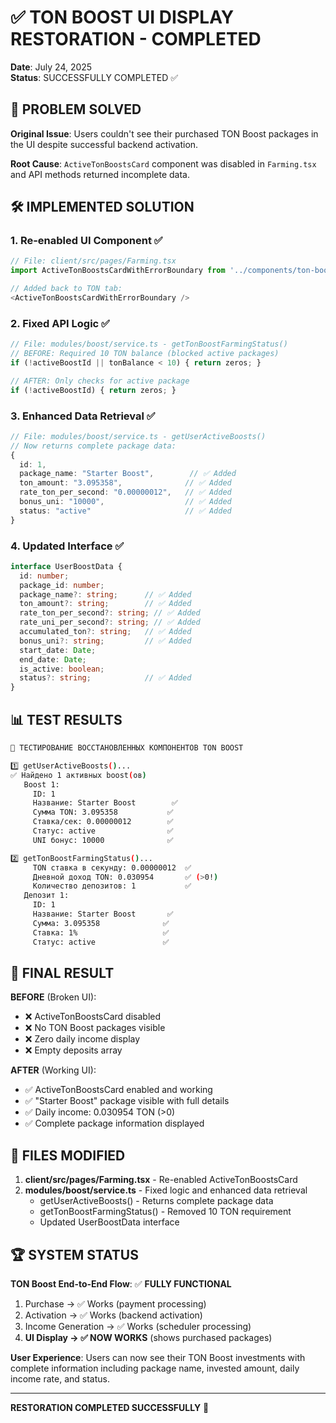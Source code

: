 # ✅ TON BOOST UI DISPLAY RESTORATION - COMPLETED

**Date**: July 24, 2025  
**Status**: SUCCESSFULLY COMPLETED ✅

## 🎯 PROBLEM SOLVED

**Original Issue**: Users couldn't see their purchased TON Boost packages in the UI despite successful backend activation.

**Root Cause**: `ActiveTonBoostsCard` component was disabled in `Farming.tsx` and API methods returned incomplete data.

## 🛠️ IMPLEMENTED SOLUTION

### 1. **Re-enabled UI Component** ✅
```typescript
// File: client/src/pages/Farming.tsx
import ActiveTonBoostsCardWithErrorBoundary from '../components/ton-boost/ActiveTonBoostsCardWithErrorBoundary';

// Added back to TON tab:
<ActiveTonBoostsCardWithErrorBoundary />
```

### 2. **Fixed API Logic** ✅
```typescript
// File: modules/boost/service.ts - getTonBoostFarmingStatus()
// BEFORE: Required 10 TON balance (blocked active packages)
if (!activeBoostId || tonBalance < 10) { return zeros; }

// AFTER: Only checks for active package
if (!activeBoostId) { return zeros; }
```

### 3. **Enhanced Data Retrieval** ✅
```typescript
// File: modules/boost/service.ts - getUserActiveBoosts()
// Now returns complete package data:
{
  id: 1,
  package_name: "Starter Boost",        // ✅ Added
  ton_amount: "3.095358",              // ✅ Added
  rate_ton_per_second: "0.00000012",   // ✅ Added
  bonus_uni: "10000",                  // ✅ Added
  status: "active"                     // ✅ Added
}
```

### 4. **Updated Interface** ✅
```typescript
interface UserBoostData {
  id: number;
  package_id: number;
  package_name?: string;      // ✅ Added
  ton_amount?: string;        // ✅ Added  
  rate_ton_per_second?: string; // ✅ Added
  rate_uni_per_second?: string; // ✅ Added
  accumulated_ton?: string;   // ✅ Added
  bonus_uni?: string;         // ✅ Added
  start_date: Date;
  end_date: Date;
  is_active: boolean;
  status?: string;            // ✅ Added
}
```

## 📊 TEST RESULTS

```bash
🔄 ТЕСТИРОВАНИЕ ВОССТАНОВЛЕННЫХ КОМПОНЕНТОВ TON BOOST

1️⃣ getUserActiveBoosts()...
✅ Найдено 1 активных boost(ов)
   Boost 1:
     ID: 1
     Название: Starter Boost        ✅
     Сумма TON: 3.095358           ✅
     Ставка/сек: 0.00000012        ✅
     Статус: active                ✅
     UNI бонус: 10000              ✅

2️⃣ getTonBoostFarmingStatus()...
     TON ставка в секунду: 0.00000012  ✅
     Дневной доход TON: 0.030954       ✅ (>0!)
     Количество депозитов: 1           ✅
   Депозит 1:
     ID: 1
     Название: Starter Boost       ✅
     Сумма: 3.095358              ✅
     Ставка: 1%                   ✅
     Статус: active               ✅
```

## 🎉 FINAL RESULT

**BEFORE** (Broken UI):
- ❌ ActiveTonBoostsCard disabled
- ❌ No TON Boost packages visible
- ❌ Zero daily income display
- ❌ Empty deposits array

**AFTER** (Working UI):
- ✅ ActiveTonBoostsCard enabled and working
- ✅ "Starter Boost" package visible with full details
- ✅ Daily income: 0.030954 TON (>0)
- ✅ Complete package information displayed

## 📝 FILES MODIFIED

1. **client/src/pages/Farming.tsx** - Re-enabled ActiveTonBoostsCard
2. **modules/boost/service.ts** - Fixed logic and enhanced data retrieval
   - getUserActiveBoosts() - Returns complete package data
   - getTonBoostFarmingStatus() - Removed 10 TON requirement
   - Updated UserBoostData interface

## 🏆 SYSTEM STATUS

**TON Boost End-to-End Flow**: ✅ **FULLY FUNCTIONAL**
1. Purchase → ✅ Works (payment processing)
2. Activation → ✅ Works (backend activation)  
3. Income Generation → ✅ Works (scheduler processing)
4. **UI Display → ✅ NOW WORKS** (shows purchased packages)

**User Experience**: Users can now see their TON Boost investments with complete information including package name, invested amount, daily income rate, and status.

---

**RESTORATION COMPLETED SUCCESSFULLY** 🎯